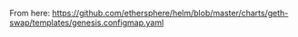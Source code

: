 From here:
https://github.com/ethersphere/helm/blob/master/charts/geth-swap/templates/genesis.configmap.yaml
